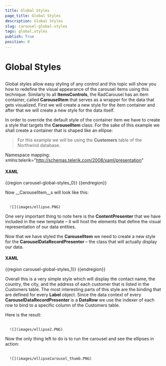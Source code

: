 ```yaml
---
title: Global Styles
page_title: Global Styles
description: Global Styles
slug: carousel-global-styles
tags: global,styles
publish: True
position: 0
---
```


# Global Styles



## 

Global styles allow easy styling of any control and this topic will show you how to redefine the visual appearance of the carousel items using this technique.
Similarly to all __ItemsControls__, the RadCarousel has an item container, called __CarouselItem__ that serves as a wrapper for the data that gets visualized. First we will create a new style for the item container and after that we will create a new style for the data itself.

In order to override the default style of the container item we have to create a style that targets the __CarouselItem__ class. For the sake of this example we shall create a container that is shaped like an ellipse:

>For this example we will be using the __Customers__ table of the Northwind database. 

>

Namespace mapping:
xmlns:telerik="http://schemas.telerik.com/2008/xaml/presentation"

#### __XAML__

{{region carousel-global-styles_0}}
	<Style TargetType="{x:Type telerik:CarouselItem}">
	    <Setter Property="Height" Value="200"/>
	    <Setter Property="Width" Value="400"/>
	    <Setter Property="Template">
	        <Setter.Value>
	            <ControlTemplate TargetType="{x:Type telerik:CarouselItem}">
	                <Grid>
	                    <Ellipse Fill="BlanchedAlmond" Stroke="Black" StrokeThickness="2"/>
	                    <ContentPresenter Margin="60,20,60,20"/>
	                </Grid>
	            </ControlTemplate>
	        </Setter.Value>
	    </Setter>
	</Style>
	{{endregion}}



Now __CarouselItem__s will look like this:




         
      ![](images/ellipse.PNG)

One very important thing to note here is the __ContentPresenter__ that we have included in the new template – it will host the elements that define the visual representation of our data entities.

Now that we have styled the __CarouselItem__ we need to create a new style for the __CarouselDataRecordPresenter__ – the class that will actually display our data.

#### __XAML__

{{region carousel-global-styles_1}}
	<Style TargetType="{x:Type telerik:CarouselDataRecordPresenter}">
	    <Setter Property="Template">
	        <Setter.Value>
	            <ControlTemplate TargetType="{x:Type telerik:CarouselDataRecordPresenter}">
	                <StackPanel HorizontalAlignment="Center" TextElement.FontSize="20" TextElement.FontWeight="Bold">
	                    <Label Content="{Binding Path=[ContactName]}"/>
	                    <StackPanel Margin="0,20,0,0" TextElement.FontSize="16" TextElement.FontWeight="Normal">
	                        <Label HorizontalAlignment="Center" Content="{Binding Path=[Country]}"/>
	                        <Label HorizontalAlignment="Center" Content="{Binding Path=[City]}"/>
	                        <Label HorizontalAlignment="Center" Content="{Binding Path=[Address]}"/>
	                    </StackPanel>
	                </StackPanel>
	            </ControlTemplate>
	        </Setter.Value>
	    </Setter>
	</Style>
	{{endregion}}



Overall this is a very simple style which will display the contact name, the country, the city, and the address of each customer that is listed in the Customers table. The most interesting parts of this style are the binding that are defined for every __Label__ object. Since the data context of every __CarouselDataRecordPresenter__ is a __DataRow__ we use the indexer of each row to bind to a specific column of the Customers table.

Here is the result:




         
      ![](images/ellipse2.PNG)



Now the only thing left to do is to run the carousel and see the ellipses in action:


         
      ![](images/ellipseCarousel_thumb.PNG)


